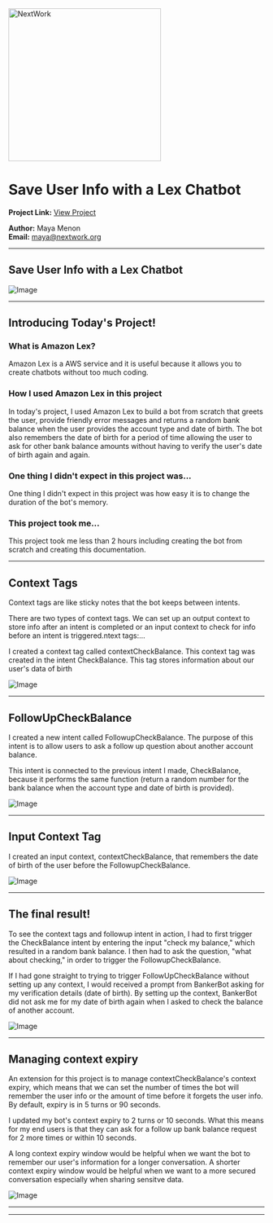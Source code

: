 <img src="https://cdn.prod.website-files.com/677c400686e724409a5a7409/6790ad949cf622dc8dcd9fe4_nextwork-logo-leather.svg" alt="NextWork" width="300" />

# Save User Info with a Lex Chatbot

**Project Link:** [View Project](http://learn.nextwork.org/projects/aws-ai-lex4)

**Author:** Maya Menon  
**Email:** maya@nextwork.org

---

## Save User Info with a Lex Chatbot

![Image](http://learn.nextwork.org/cheerful_blue_peaceful_miromiro/uploads/aws-ai-lex4_505be5b8)

---

## Introducing Today's Project!

### What is Amazon Lex?

Amazon Lex is a AWS service and it is useful because it allows you to create chatbots without too much coding.

### How I used Amazon Lex in this project

In today's project, I used Amazon Lex to build a bot from scratch that greets the user, provide friendly error messages and returns a random bank balance when the user provides the account type and date of birth. The bot also remembers the date of birth for a period of time allowing the user to ask for other bank balance amounts without having to verify the user's date of birth again and again.

### One thing I didn't expect in this project was...

One thing I didn't expect in this project was how easy it is to change the duration of the bot's memory.

### This project took me...

This project took me less than 2 hours including creating the bot from scratch and creating this documentation.

---

## Context Tags

Context tags are like sticky notes that the bot keeps between intents. 

There are two types of context tags. We can set up an output context to store info after an intent is completed or an input context to check for info before an intent is triggered.ntext tags:...

I created a context tag called contextCheckBalance. This context tag was created in the intent CheckBalance. This tag stores information about our user's data of birth

![Image](http://learn.nextwork.org/cheerful_blue_peaceful_miromiro/uploads/aws-ai-lex4_97dc2351)

---

## FollowUpCheckBalance

I created a new intent called FollowupCheckBalance. The purpose of this intent is to allow users to ask a follow up question about another account balance.

This intent is connected to the previous intent I made, CheckBalance, because it performs the same function (return a random number for the bank balance when the account type and date of birth is provided). 

![Image](http://learn.nextwork.org/cheerful_blue_peaceful_miromiro/uploads/aws-ai-lex4_12345678)

---

## Input Context Tag

I created an input context, contextCheckBalance, that remembers the date of birth of the user before the FollowupCheckBalance.

![Image](http://learn.nextwork.org/cheerful_blue_peaceful_miromiro/uploads/aws-ai-lex4_c4fc89af)

---

## The final result!

To see the context tags and followup intent in action, I had to first trigger the CheckBalance intent by entering the input "check my balance," which resulted in a random bank balance. I then had to ask the question, "what about checking," in order to trigger the FollowupCheckBalance.

If I had gone straight to trying to trigger FollowUpCheckBalance without setting up any context, I would received a prompt from BankerBot asking for my verification details (date of birth). By setting up the context, BankerBot did not ask me for my date of birth again when I asked to check the balance of another account.

![Image](http://learn.nextwork.org/cheerful_blue_peaceful_miromiro/uploads/aws-ai-lex4_505be5b8)

---

## Managing context expiry

An extension for this project is to manage contextCheckBalance's context expiry, which means that we can set the number of times the bot will remember the user info or the amount of time before it forgets the user info. By default, expiry is in 5 turns or 90 seconds.

I updated my bot's context expiry to 2 turns or 10 seconds. What this means for my end users is that they can ask for a follow up bank balance request for 2 more times or within 10 seconds.

A long context expiry window would be helpful when we want the bot to remember our user's information for a longer conversation. A shorter context expiry window would be helpful when we want to a more secured conversation especially when sharing sensitve data.

![Image](http://learn.nextwork.org/cheerful_blue_peaceful_miromiro/uploads/aws-ai-lex4_81b763822)

---

---
